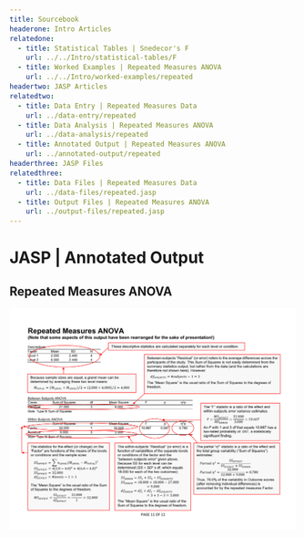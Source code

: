 ```yaml
---
title: Sourcebook
headerone: Intro Articles
relatedone:
  - title: Statistical Tables | Snedecor's F
    url: ../../Intro/statistical-tables/F
  - title: Worked Examples | Repeated Measures ANOVA
    url: ../../Intro/worked-examples/repeated
headertwo: JASP Articles
relatedtwo:
  - title: Data Entry | Repeated Measures Data
    url: ../data-entry/repeated
  - title: Data Analysis | Repeated Measures ANOVA
    url: ../data-analysis/repeated
  - title: Annotated Output | Repeated Measures ANOVA
    url: ../annotated-output/repeated
headerthree: JASP Files
relatedthree:
  - title: Data Files | Repeated Measures Data
    url: ../data-files/repeated.jasp
  - title: Output Files | Repeated Measures ANOVA
    url: ../output-files/repeated.jasp
---
```


# JASP | Annotated Output

## Repeated Measures ANOVA

<p align="center"><kbd><img src="repeated.png"></kbd></p>
